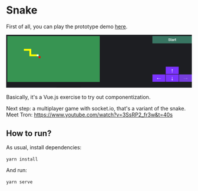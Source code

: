 # Snake

First of all, you can play the prototype demo [here](https://codepen.io/libasoles/pen/bGbONWJ?editors=1010).

![Demo](https://github.com/libasoles/vue-js-snake/blob/master/public/screenshot.png)

Basically, it's a Vue.js exercise to try out componentization. 

Next step: a multiplayer game with socket.io, that's a variant of the snake. Meet Tron:
https://www.youtube.com/watch?v=3SsRP2_fr3w&t=40s

## How to run?

As usual, install dependencies:

`yarn install`

And run:

`yarn serve`